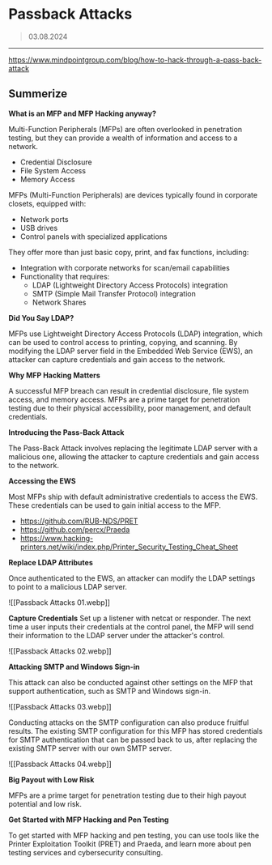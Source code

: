 # Passback Attacks
> 03.08.2024
---

https://www.mindpointgroup.com/blog/how-to-hack-through-a-pass-back-attack

## Summerize

**What is an MFP and MFP Hacking anyway?**

Multi-Function Peripherals (MFPs) are often overlooked in penetration testing, but they can provide a wealth of information and access to a network.

- Credential Disclosure
- File System Access
- Memory Access

MFPs (Multi-Function Peripherals) are devices typically found in corporate closets, equipped with:

- Network ports
- USB drives
- Control panels with specialized applications

They offer more than just basic copy, print, and fax functions, including:

- Integration with corporate networks for scan/email capabilities
- Functionality that requires:
    - LDAP (Lightweight Directory Access Protocols) integration
    - SMTP (Simple Mail Transfer Protocol) integration
    - Network Shares

**Did You Say LDAP?**

MFPs use Lightweight Directory Access Protocols (LDAP) integration, which can be used to control access to printing, copying, and scanning. By modifying the LDAP server field in the Embedded Web Service (EWS), an attacker can capture credentials and gain access to the network.

**Why MFP Hacking Matters**

A successful MFP breach can result in credential disclosure, file system access, and memory access. MFPs are a prime target for penetration testing due to their physical accessibility, poor management, and default credentials.

**Introducing the Pass-Back Attack**

The Pass-Back Attack involves replacing the legitimate LDAP server with a malicious one, allowing the attacker to capture credentials and gain access to the network.

**Accessing the EWS**

Most MFPs ship with default administrative credentials to access the EWS. These credentials can be used to gain initial access to the MFP.

- https://github.com/RUB-NDS/PRET
- https://github.com/percx/Praeda
- https://www.hacking-printers.net/wiki/index.php/Printer_Security_Testing_Cheat_Sheet

**Replace LDAP Attributes**

Once authenticated to the EWS, an attacker can modify the LDAP settings to point to a malicious LDAP server.

![[Passback Attacks 01.webp]]

**Capture Credentials**
Set up a listener with netcat or responder. The next time a user inputs their credentials at the control panel, the MFP will send their information to the LDAP server under the attacker's control.

![[Passback Attacks 02.webp]]

**Attacking SMTP and Windows Sign-in**

This attack can also be conducted against other settings on the MFP that support authentication, such as SMTP and Windows sign-in.

![[Passback Attacks 03.webp]]

Conducting attacks on the SMTP configuration can also produce fruitful results. The existing SMTP configuration for this MFP has stored credentials for SMTP authentication that can be passed back to us, after replacing the existing SMTP server with our own SMTP server.

![[Passback Attacks 04.webp]]

**Big Payout with Low Risk**

MFPs are a prime target for penetration testing due to their high payout potential and low risk.

**Get Started with MFP Hacking and Pen Testing**

To get started with MFP hacking and pen testing, you can use tools like the Printer Exploitation Toolkit (PRET) and Praeda, and learn more about pen testing services and cybersecurity consulting.